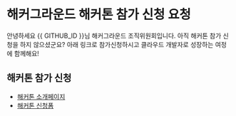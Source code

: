 # 해커그라운드 해커톤 참가 신청 요청

안녕하세요 {{ GITHUB_ID }}님 해커그라운드 조직위원회입니다. 아직 해커톤 참가 신청을 하지 않으셨군요? 아래 링크로 참가신청하시고 클라우드 개발자로 성장하는 여정에 함께해요!


## 해커톤 참가 신청

* [해커톤 소개페이지](https://hgrd.kr/hackathon)
* [해커톤 신청폼](https://hgrd.kr/hackathon-register)